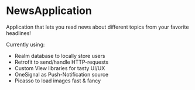 # NewsApplication

Application that lets you read news about different topics from your favorite headlines! 

Currently using:

- Realm database to locally store users
- Retrofit to send/handle HTTP-requests
- Custom View libraries for tasty UI/UX
- OneSignal as Push-Notification source
- Picasso to load images fast & fancy

